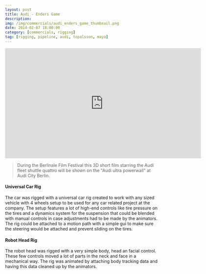 ```yaml
---
layout: post
title: Audi - Enders Game
description: 
img: /img/commercials/audi_enders_game_thumbnail.png
date: 2014-02-07 18:00:00
category: [commercials, rigging]
tag: [rigging, pipeline, audi, topalsson, maya]
---
```

<p align="center"><iframe width="640" height="360" src="https://www.youtube.com/embed/iDe0mQS56bM?rel=0&amp;showinfo=0" frameborder="0" allowfullscreen="allowfullscreen"></iframe></p> 

<blockquote><p class="justify">During the Berlinale Film Festival this 3D short film starring the Audi fleet shuttle quattro will be shown on the "Audi ultra powerwall" at Audi City Berlin.</p></blockquote> 

<h4>Universal Car Rig</h4> 
<p class="justify">The car was rigged with a universal car rig created to work with any sized vehicle with 4 wheels setup to be used for any car related project at the company. The setup features a lot of high-end controls like tire pressure on the tires and a dynamics system for the suspension that could be blended with manual controls in case adjustments had to be made by the animators. The rig could be attached to a motion path with a simple gui to make sure the steering would be attached and prevent sliding on the tires.</p> 

<h4>Robot Head Rig</h4> 
<p class="justify">The robot head was rigged with a very simple body, head an facial control. These few controls moved a lot of parts in the neck and face in a mechanical way. The rig was animated by attaching body tracking data and having this data cleaned up by the animators.</p> 